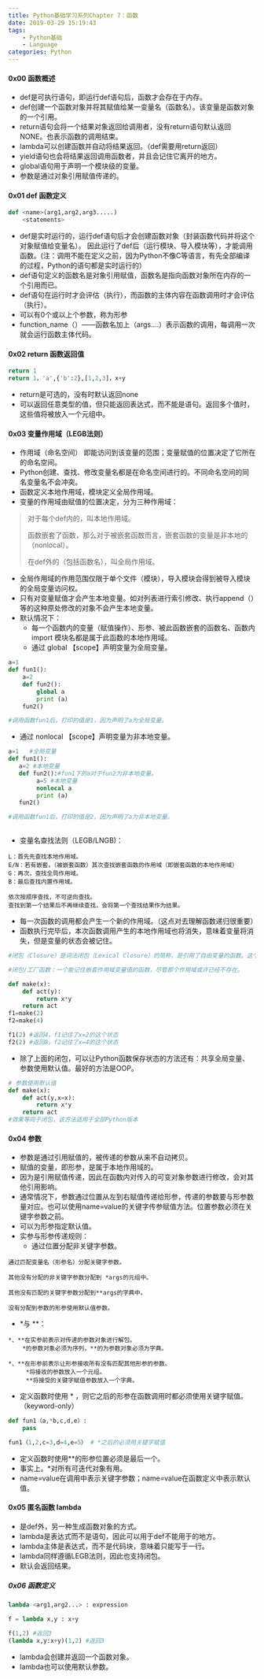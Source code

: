 ```yaml
---
title: Python基础学习系列Chapter 7：函数
date: 2019-03-29 15:19:43
tags:
	- Python基础
	- Language
categories: Python
---
```


#### 0x00 函数概述

- def是可执行语句，即运行def语句后，函数才会存在于内存。
- def创建一个函数对象并将其赋值给某一变量名（函数名）。该变量是函数对象的一个引用。
- return语句会将一个结果对象返回给调用者，没有return语句默认返回NONE。也表示函数的调用结束。
- lambda可以创建函数并自动将结果返回。（def需要用return返回）
- yield语句也会将结果返回调用函数者，并且会记住它离开的地方。
- global语句用于声明一个模块级的变量。
- 参数是通过对象引用赋值传递的。

<!-- more -->

#### 0x01 def 函数定义

```python
def <name>(arg1,arg2,arg3.....)
    <statements>
```

- def是实时运行的，运行def语句后才会创建函数对象（封装函数代码并将这个对象赋值给变量名）。 因此运行了def后（运行模块、导入模块等），才能调用函数。(注：调用不能在定义之前，因为Python不像C等语言，有先全部编译的过程，Python的语句都是实时运行的）
- def语句定义的函数名是对象引用赋值，函数名是指向函数对象所在内存的一个引用而已。
- def语句在运行时才会评估（执行），而函数的主体内容在函数调用时才会评估（执行）。
- 可以有0个或以上个参数，称为形参
- function_name（）——函数名加上（args....）表示函数的调用，每调用一次就会运行函数主体代码。

#### 0x02 return 函数返回值

```python
return 1
return 1，'a',{'b':2},[1,2,3]，x+y
```

- return是可选的，没有时默认返回none
- 可以返回任意类型的值，但只能返回表达式，而不能是语句。返回多个值时，这些值将被放入一个元组中。

#### 0x03 变量作用域（LEGB法则）

- 作用域（命名空间） 即能访问到该变量的范围；变量赋值的位置决定了它所在的命名空间。
- Python创建、查找、修改变量名都是在命名空间进行的。不同命名空间的同名变量名不会冲突。
- 函数定义本地作用域，模块定义全局作用域。
- 变量的作用域由赋值的位置决定，分为三种作用域：

> 对于每个def内的，叫本地作用域。
>
> 函数嵌套了函数，那么对于被嵌套函数而言，嵌套函数的变量是非本地的（nonlocal）。
>
> 在def外的（包括函数名），叫全局作用域。

- 全局作用域的作用范围仅限于单个文件（模块），导入模块会得到被导入模块的全局变量访问权。
- 只有对变量赋值才会产生本地变量。如对列表进行索引修改、执行append（）等的这种原处修改的对象不会产生本地变量。
- 默认情况下：
  - 每一个函数内的变量（赋值操作）、形参、被此函数嵌套的函数名、函数内import 模块名都是属于此函数的本地作用域。      
  - 通过 global 【scope】声明变量为全局变量。

```python
a=1
def fun1():
    a=2
    def fun2():
    	global a
    	print (a)
    fun2()    		

#调用函数fun1后，打印的值是1，因为声明了a为全局变量。
```

- 通过 nonlocal 【scope】声明变量为非本地变量。

```python
a=1   #全局变量
def fun1():
   a=2 #本地变量
   def fun2():#fun1下的a对于fun2为非本地变量。
        a=5 #本地变量
    	nonlocal a
    	print (a)
   fun2()

#调用函数fun1后，打印的值是2，因为声明了a为非本地变量。
    
```

- 变量名查找法则（LEGB/LNGB)：

```
L：首先先查找本地作用域。
E/N：若有嵌套，（被嵌套函数）其次查找嵌套函数的作用域（即嵌套函数的本地作用域）
G：再次，查找全局作用域。
B：最后查找内置作用域。

依次按顺序查找，不可逆向查找。
查找到第一个结果后不再继续查找，会将第一个查找结果作为结果。
```

- 每一次函数的调用都会产生一个新的作用域。（这点对去理解函数递归很重要）
- 函数执行完毕后，本次函数调用产生的本地作用域也将消失，意味着变量将消失，但是变量的状态会被记住。

```python
#闭包（Closure）是词法闭包（Lexical Closure）的简称，是引用了自由变量的函数。这个被引用的自由变量将和这个函数一同存在，即使已经离开了创造它的环境也不例外。

#闭包/工厂函数：一个能记住嵌套作用域变量值的函数，尽管那个作用域或许已经不存在。

def make(x):
    def act(y):
        return x*y
    return act
f1=make(2)
f2=make(4)

f1(2) #返回4，f1记住了x=2的这个状态
f2(2) #返回8，f2记住了x=4的这个状态
```

- 除了上面的闭包，可以让Python函数保存状态的方法还有：共享全局变量、参数使用默认值。最好的方法是OOP。

```python
# 参数使用默认值
def make(x):
    def act(y,x=x):
        return x*y
    return act
#效果等同于闭包，该方法适用于全部Python版本
```



#### 0x04 参数

- 参数是通过引用赋值的，被传递的参数从来不自动拷贝。
- 赋值的变量，即形参，是属于本地作用域的。
- 因为是引用赋值传递，因此在函数内对传入的可变对象参数进行修改，会对其他引用影响。
- 通常情况下，参数通过位置从左到右赋值传递给形参，传递的参数要与形参数量对应。也可以使用name=value的关键字传参赋值方法。位置参数必须在关键字参数之前。
- 可以为形参指定默认值。
- 实参与形参传递规则：         
  - 通过位置分配非关键字参数。    

```
通过匹配变量名（形参名）分配关键字参数。

其他没有分配的非关键字参数分配到 *args的元组中。

其他没有匹配的关键字参数分配到**args的字典中。

没有分配到参数的形参使用默认值参数。
```

- *与 **：

```
*、**在实参前表示对传递的参数对象进行解包。	
	*的参数对象必须为序列，**的为参数对象必须为字典。
	 
*、**在形参前表示让形参接收所有没有匹配其他形参的参数。
	 *将接收的参数放入一个元组。
	 **将接受的关键字赋值参数放入一个字典。
```

- 定义函数时使用 * ，则它之后的形参在函数调用时都必须使用关键字赋值。（keyword-only）

```python
def fun1（a,*b,c,d,e）:
	pass

fun1（1,2,c=3,d=4,e=5） # *之后的必须用关键字赋值
```

- 定义函数时使用**的形参位置必须是最后一个。
- 事实上。*对所有可迭代对象有用。
- name=value在调用中表示关键字参数；name=value在函数定义中表示默认值。

#### 0x05 匿名函数 lambda

- 是def外，另一种生成函数对象的方式。
- lambda是表达式而不是语句，因此可以用于def不能用于的地方。
- lambda主体是表达式，而不是代码块，意味着只能写于一行。
- lambda同样遵循LEGB法则，因此也支持闭包。
- 默认会返回结果。

##### 0x06 函数定义

```python
lambda <arg1,arg2...> : expression

f = lambda x,y : x+y

f(1,2) #返回3
(lambda x,y:x+y)(1,2) #返回3
```

- lambda会创建并返回一个函数对象。
- lambda也可以使用默认参数。